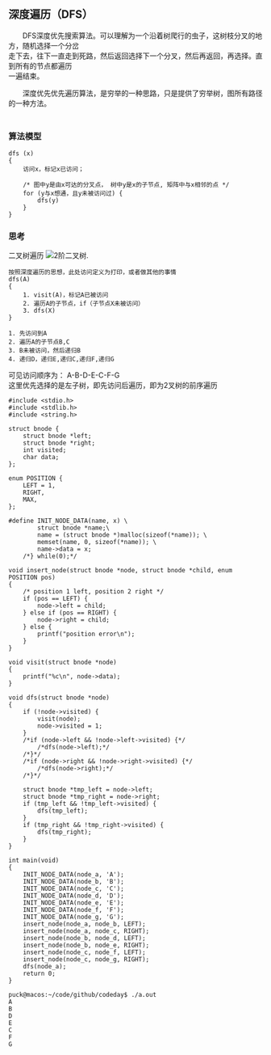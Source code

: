 ## 深度遍历（DFS）

　　DFS深度优先搜索算法。可以理解为一个沿着树爬行的虫子，这树枝分叉的地方，随机选择一个分岔  
走下去，往下一直走到死路，然后返回选择下一个分叉，然后再返回，再选择。直到所有的节点都遍历  
一遍结束。

　　深度优先优先遍历算法，是穷举的一种思路，只是提供了穷举树，图所有路径的一种方法。   
　　
### 算法模型
```
dfs (x) 
{
	访问x，标记x已访问；
	
	/* 图中y是由x可达的分叉点， 树中y是x的子节点, 矩阵中与x相邻的点 */
	for (y与x想通，且y未被访问过) {    
		dfs(y)
	}
}
```

### 思考

二叉树遍历
![2阶二叉树](https://ws4.sinaimg.cn/large/006tNc79gy1fp0rkt2l2tj30mc0dgq43.jpg).  


```
按照深度遍历的思想，此处访问定义为打印，或者做其他的事情
dfs(A)
{
	1. visit(A)，标记A已被访问
	2. 遍历A的子节点，if（子节点X未被访问）
	3. dfs(X)
}

1. 先访问到A
2. 遍历A的子节点B,C
3. B未被访问，然后递归B
4. 递归D，递归E,递归C,递归F,递归G
```
可见访问顺序为： A-B-D-E-C-F-G  
这里优先选择的是左子树，即先访问后遍历，即为2叉树的前序遍历  

```
#include <stdio.h>
#include <stdlib.h>
#include <string.h>

struct bnode {
	struct bnode *left;
	struct bnode *right;
	int visited;
	char data;
};

enum POSITION {
	LEFT = 1,
	RIGHT,
	MAX,
};

#define INIT_NODE_DATA(name, x) \
		struct bnode *name;\
		name = (struct bnode *)malloc(sizeof(*name)); \
		memset(name, 0, sizeof(*name)); \
		name->data = x;
	/*} while(0);*/

void insert_node(struct bnode *node, struct bnode *child, enum POSITION pos)
{
	/* position 1 left, position 2 right */
	if (pos == LEFT) {
		node->left = child;
	} else if (pos == RIGHT) {
		node->right = child;
	} else {
		printf("position error\n");
	}
}

void visit(struct bnode *node)
{
	printf("%c\n", node->data);
}

void dfs(struct bnode *node)
{
	if (!node->visited) {
		visit(node);
		node->visited = 1;
	}
	/*if (node->left && !node->left->visited) {*/
		/*dfs(node->left);*/
	/*}*/
	/*if (node->right && !node->right->visited) {*/
		/*dfs(node->right);*/
	/*}*/

	struct bnode *tmp_left = node->left;
	struct bnode *tmp_right = node->right;
	if (tmp_left && !tmp_left->visited) {
		dfs(tmp_left);
	}
	if (tmp_right && !tmp_right->visited) {
		dfs(tmp_right);
	}
}

int main(void)
{
	INIT_NODE_DATA(node_a, 'A');
	INIT_NODE_DATA(node_b, 'B');
	INIT_NODE_DATA(node_c, 'C');
	INIT_NODE_DATA(node_d, 'D');
	INIT_NODE_DATA(node_e, 'E');
	INIT_NODE_DATA(node_f, 'F');
	INIT_NODE_DATA(node_g, 'G');
	insert_node(node_a, node_b, LEFT);
	insert_node(node_a, node_c, RIGHT);
	insert_node(node_b, node_d, LEFT);
	insert_node(node_b, node_e, RIGHT);
	insert_node(node_c, node_f, LEFT);
	insert_node(node_c, node_g, RIGHT);
	dfs(node_a);
	return 0;
}

```

```
puck@macos:~/code/github/codeday$ ./a.out
A
B
D
E
C
F
G
```

